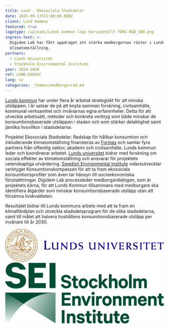 ```yaml
---
title: Lund - Ekosociala Stadsdelar
date: 2025-09-13T22:00:00.000Z
client: Lund Kommun
featured: true
logotype: /uploads/Lunds kommun logo horisontellt FÄRG RGB_300.png
ingress-text: >-
  Digidem Lab har fått uppdraget att stärka medborgarnas röster i Lunds
  klimatomställning.
partners:
  - Lunds Universitet
  - Stockholm Environmental Institute
year: 2024-2026
ref: LUND-EKOSOC
lang: sv
categories: _themes/medborgarrad.md
---
```


[Lunds kommun](https://lund.se/) har under flera år arbetat strategiskt för att minska utsläppen. I år satsar de på att knyta samman forskning, civilsamhälle, kommunal verksamhet och invånarnas egna erfarenheter. Detta för att utveckla arbetssätt, metoder och konkreta verktyg som både minskar de konsumtionsbaserade utsläppen i staden och som stärker delaktighet samt jämlika livsvillkor i stadsdelarna. 

Projektet Ekosociala Stadsdelar: Redskap för hållbar konsumtion och inkluderande klimatomställning finansieras av [Formas](https://formas.se/) och samlar fyra partners från offentlig sektor, akademi och civilsamhälle. Lunds kommun leder och koordinerar arbetet. [Lunds universitet](https://www.lu.se/) bidrar med forskning om sociala effekter av klimatomställning och ansvarar för projektets vetenskapliga utvärdering. [Swedish Environmental Institute](https://www.sei.org/) vidareutvecklar verktyget Konsumtionskompassen för att ta fram ekosociala konsumtionsprofiler som även tar hänsyn till socioekonomiska förutsättningar. Digidem Lab processleder medborgardialogen, som är projektets kärna, för att Lunds Kommun tillsammans med medborgare ska identifiera åtgärder som minskar konsumtionsbaserade utsläpp utan att försämra livskvaliteten.

Resultatet bidrar till Lunds kommuns arbete med att ta fram en klimatfärdplan och utveckla stadsdelsprogram för de olika stadsdelarna, samt till målet att halvera hushållens konsumtionsbaserade utsläpp per invånare till år 2030. 

![](/uploads/Lunds_universitet_L_RGB.png)![](/uploads/SEI-Logo-Extended-Dark-Green-RGB.png)
